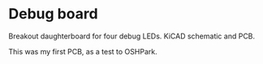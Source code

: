 # Debug board

Breakout daughterboard for four debug LEDs. KiCAD schematic and PCB.

This was my first PCB, as a test to OSHPark.
